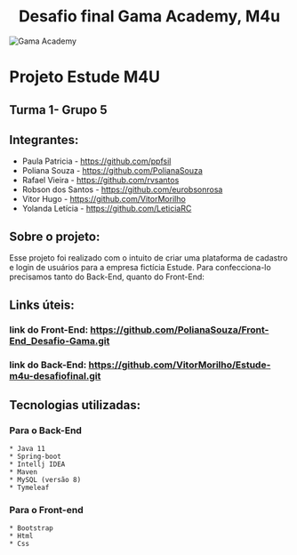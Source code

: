 <h1 style = "text-align: center;"> Desafio final Gama Academy, M4u </h1>

![Gama Academy](https://res.cloudinary.com/walljobs/image/upload/v1575401331/kzv4wwbbh6sai7cwqyu8.jpg)

#   Projeto Estude M4U
##   Turma 1- Grupo 5

##  Integrantes:
  * Paula Patricia - https://github.com/ppfsil
  * Poliana Souza - https://github.com/PolianaSouza
  * Rafael Vieira - https://github.com/rvsantos
  * Robson dos Santos - https://github.com/eurobsonrosa
  * Vitor Hugo - https://github.com/VitorMorilho
  * Yolanda Letícia - https://github.com/LeticiaRC

##  Sobre o projeto:
  Esse projeto foi realizado com o intuito de criar uma plataforma de cadastro e login de usuários para a empresa fictícia Estude.
  Para confecciona-lo precisamos tanto do Back-End, quanto do Front-End:

##  Links úteis:
### link do Front-End: https://github.com/PolianaSouza/Front-End_Desafio-Gama.git
### link do Back-End: https://github.com/VitorMorilho/Estude-m4u-desafiofinal.git

##  Tecnologias utilizadas:
### Para o Back-End
    * Java 11
    * Spring-boot
    * Intellj IDEA
    * Maven
    * MySQL (versão 8)
    * Tymeleaf

### Para o Front-end
    * Bootstrap
    * Html
    * Css
